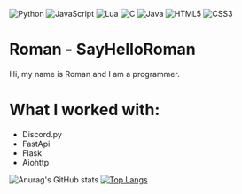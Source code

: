 

![Python](https://img.shields.io/badge/python-%2314354C.svg?style=for-the-badge&logo=python&logoColor=white)
![JavaScript](https://img.shields.io/badge/javascript-%23323330.svg?style=for-the-badge&logo=javascript&logoColor=%23F7DF1E)
![Lua](https://img.shields.io/badge/lua-%232C2D72.svg?style=for-the-badge&logo=lua&logoColor=white)
![C](https://img.shields.io/badge/c-%2300599C.svg?style=for-the-badge&logo=c&logoColor=white)
![Java](https://img.shields.io/badge/java-%23ED8B00.svg?style=for-the-badge&logo=java&logoColor=white)
![HTML5](https://img.shields.io/badge/html5-%23E34F26.svg?style=for-the-badge&logo=html5&logoColor=white)
![CSS3](https://img.shields.io/badge/css3-%231572B6.svg?style=for-the-badge&logo=css3&logoColor=white)

# Roman - SayHelloRoman

Hi, my name is Roman and I am a programmer.

# What I worked with:
- Discord.py
- FastApi
- Flask
- Aiohttp

![Anurag's GitHub stats](https://github-readme-stats.vercel.app/api?username=SayHelloRoman&show_icons=true)
[![Top Langs](https://github-readme-stats.vercel.app/api/top-langs/?username=SayHelloRoman&layout=compact)](https://github.com/SayHelloRoman/github-readme-stats)
